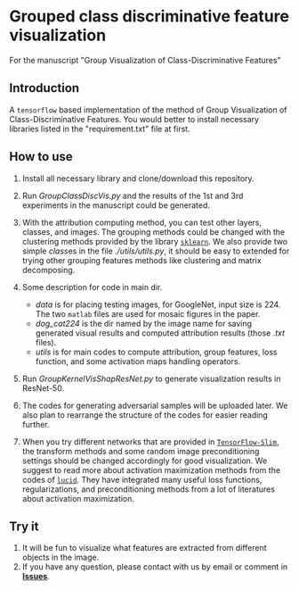 # Grouped class discriminative feature visualization
For the manuscript "Group Visualization of Class-Discriminative Features"

## Introduction
A `tensorflow` based implementation of the method of Group Visualization of Class-Discriminative Features.
You would better to install necessary libraries listed in the "requirement.txt" file at first.

## How to use
1. Install all necessary library and clone/download this repository.

2. Run *GroupClassDiscVis.py* and the results of the 1st and 3rd experiments in the manuscript could be generated.

3. With the attribution computing method, you can test other layers, classes, and images. The grouping methods could be changed with the clustering methods provided by the library [`sklearn`](https://scikit-learn.org/stable/modules/clustering.html). We also provide two simple *class*es in the file *./utils/utils.py*, it should be easy to extended for trying other grouping features methods like clustering and matrix decomposing.

4. Some description for code in main dir. 
   * *data* is for placing testing images, for GoogleNet, input size is 224. The two `matlab` files are used for mosaic figures in the paper.
   * *dog_cat224* is the dir named by the image name for saving generated visual results and computed attribution results (those *.txt* files). 
   * *utils* is for main codes to compute attribution, group features, loss function, and some activation maps handling operators.

5. Run *GroupKernelVisShapResNet.py* to generate visualization results in ResNet-50.

6. The codes for generating adversarial samples will be uploaded later. We also plan to rearrange the structure of the codes for easier reading further.

7. When you try different networks that are provided in [`TensorFlow-Slim`](https://github.com/tensorflow/models/tree/master/research/slim#pre-trained-models), the transform methods and some random image preconditioning settings should be changed accordingly for good visualization. We suggest to read more about activation maximization methods from the codes of [`lucid`](https://github.com/tensorflow/lucid). They have integrated many useful loss functions, regularizations, and preconditioning methods from a lot of literatures about activation maximization.

## Try it
1. It will be fun to visualize what features are extracted from different objects in the image.
2. If you have any question, please contact with us by email or comment in [**Issues**](https://github.com/GlowingHorse/class-discriminative-vis/issues).
